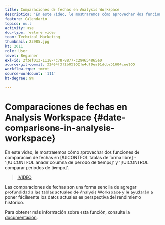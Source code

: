 ```yaml
---
title: Comparaciones de fechas en Analysis Workspace
description: 'En este vídeo, le mostraremos cómo aprovechar dos funciones de comparación de fechas en tablas de forma libre: "añadir columna de periodo de tiempo" y "comparar periodos de tiempo".'
feature: Calendario
topics: null
activity: use
doc-type: feature video
team: Technical Marketing
thumbnail: 23985.jpg
kt: 2011
role: User
level: Beginner
exl-id: 2f2ef013-1118-4c78-8877-c294654865e0
source-git-commit: 32424f3f2b05952fe4df9ea91dcbe51684cee905
workflow-type: tm+mt
source-wordcount: '111'
ht-degree: 9%

---
```


# Comparaciones de fechas en Analysis Workspace {#date-comparisons-in-analysis-workspace}

En este vídeo, le mostraremos cómo aprovechar dos funciones de comparación de fechas en [!UICONTROL tablas de forma libre] - &#39;[!UICONTROL añadir columna de periodo de tiempo]&#39; y &#39;[!UICONTROL comparar periodos de tiempo]&#39;.

>[!VIDEO](https://video.tv.adobe.com/v/23985/?quality=12)

Las comparaciones de fechas son una forma sencilla de agregar profundidad a las tablas actuales de Analysis Workspace y le ayudarán a poner fácilmente los datos actuales en perspectiva del rendimiento histórico.

Para obtener más información sobre esta función, consulte la [documentación](https://marketing.adobe.com/resources/help/en_US/analytics/analysis-workspace/time_comparison.html).
